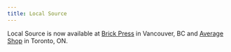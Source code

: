 ```yaml
---
title: Local Source
---
```


Local Source is now available at <a href="https://brickpress.ca">Brick Press</a> in Vancouver, BC and <a href="https://average.is">Average Shop</a> in Toronto, ON.
